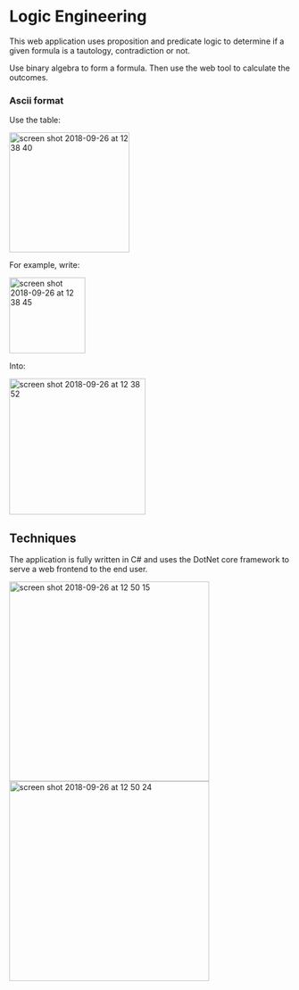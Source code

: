 # Logic Engineering
This web application uses proposition and predicate logic to determine if a given formula is a tautology, contradiction or not. 

Use binary algebra to form a formula. Then use the web tool to calculate the outcomes. 

### Ascii format
Use the table: 

<img width="215" alt="screen shot 2018-09-26 at 12 38 40" src="https://user-images.githubusercontent.com/7584025/46075494-ed8eb380-c18a-11e8-8e7f-2465659298b9.png">

For example, write:

<img width="136" alt="screen shot 2018-09-26 at 12 38 45" src="https://user-images.githubusercontent.com/7584025/46075495-ed8eb380-c18a-11e8-8dde-031bc246f52e.png">

Into:

<img width="244" alt="screen shot 2018-09-26 at 12 38 52" src="https://user-images.githubusercontent.com/7584025/46075496-ee274a00-c18a-11e8-96d1-537633151b67.png">


## Techniques
The application is fully written in C# and uses the DotNet core framework to serve a web frontend to the end user. 



<img width="358" alt="screen shot 2018-09-26 at 12 50 15" src="https://user-images.githubusercontent.com/7584025/46075448-ce902180-c18a-11e8-8d5c-e8745eeb53b8.png">
<img width="358" alt="screen shot 2018-09-26 at 12 50 24" src="https://user-images.githubusercontent.com/7584025/46075449-ce902180-c18a-11e8-8cda-7b8cd9e5c3fe.png">
